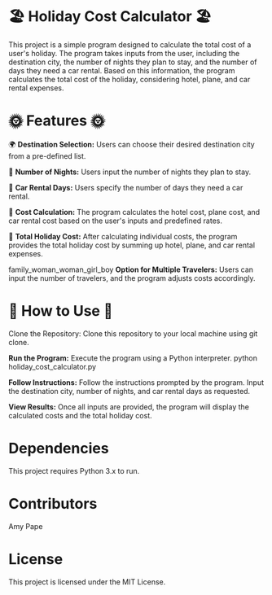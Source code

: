 # :beach_umbrella:	 Holiday Cost Calculator :beach_umbrella:	
This project is a simple program designed to calculate the total cost of a user's holiday. The program takes inputs from the user, including the destination city, the number of nights they plan to stay, and the number of days they need a car rental. Based on this information, the program calculates the total cost of the holiday, considering hotel, plane, and car rental expenses.

# :sun_with_face:	 Features :sun_with_face:	

:earth_africa:	**Destination Selection:** Users can choose their desired destination city from a pre-defined list.

:new_moon_with_face:	**Number of Nights:** Users input the number of nights they plan to stay.

:car: **Car Rental Days:** Users specify the number of days they need a car rental.

:1234:	**Cost Calculation:** The program calculates the hotel cost, plane cost, and car rental cost based on the user's inputs and predefined rates.

:money_mouth_face:	**Total Holiday Cost:** After calculating individual costs, the program provides the total holiday cost by summing up hotel, plane, and car rental expenses.

family_woman_woman_girl_boy **Option for Multiple Travelers:** Users can input the number of travelers, and the program adjusts costs accordingly.


# :footprints: How to Use :footprints:	
Clone the Repository: Clone this repository to your local machine using git clone.

**Run the Program:** Execute the program using a Python interpreter.
python holiday_cost_calculator.py

**Follow Instructions:** Follow the instructions prompted by the program. Input the destination city, number of nights, and car rental days as requested.

**View Results:** Once all inputs are provided, the program will display the calculated costs and the total holiday cost.


# Dependencies
This project requires Python 3.x to run.

# Contributors
Amy Pape 

# License
This project is licensed under the MIT License.
